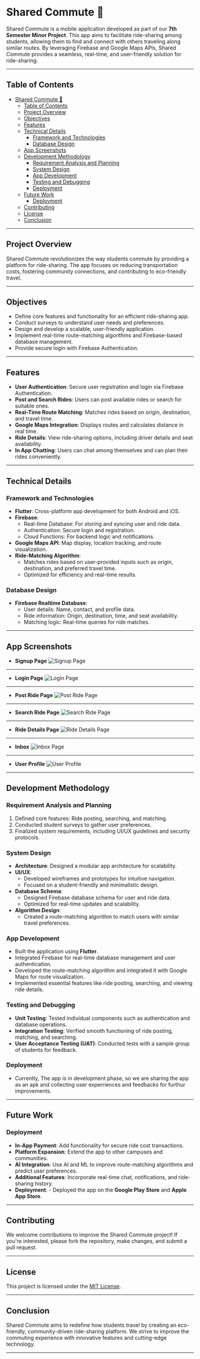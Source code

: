 # Shared Commute 🚗

Shared Commute is a mobile application developed as part of our **7th Semester Minor Project**. This app aims to facilitate ride-sharing among students, allowing them to find and connect with others traveling along similar routes. By leveraging Firebase and Google Maps APIs, Shared Commute provides a seamless, real-time, and user-friendly solution for ride-sharing.

---

## Table of Contents

- [Shared Commute 🚗](#shared-commute-)
  - [Table of Contents](#table-of-contents)
  - [Project Overview](#project-overview)
  - [Objectives](#objectives)
  - [Features](#features)
  - [Technical Details](#technical-details)
    - [Framework and Technologies](#framework-and-technologies)
    - [Database Design](#database-design)
  - [App Screenshots](#app-screenshots)
  - [Development Methodology](#development-methodology)
    - [Requirement Analysis and Planning](#requirement-analysis-and-planning)
    - [System Design](#system-design)
    - [App Development](#app-development)
    - [Testing and Debugging](#testing-and-debugging)
    - [Deployment](#deployment)
  - [Future Work](#future-work)
    - [Deployment](#deployment-1)
  - [Contributing](#contributing)
  - [License](#license)
  - [Conclusion](#conclusion)

---

## Project Overview

Shared Commute revolutionizes the way students commute by providing a platform for ride-sharing. The app focuses on reducing transportation costs, fostering community connections, and contributing to eco-friendly travel.

---

## Objectives

- Define core features and functionality for an efficient ride-sharing app.
- Conduct surveys to understand user needs and preferences.
- Design and develop a scalable, user-friendly application.
- Implement real-time route-matching algorithms and Firebase-based database management.
- Provide secure login with Firebase Authentication.

---

## Features

- **User Authentication**: Secure user registration and login via Firebase Authentication.
- **Post and Search Rides**: Users can post available rides or search for suitable ones.
- **Real-Time Route Matching**: Matches rides based on origin, destination, and travel time.
- **Google Maps Integration**: Displays routes and calculates distance in real time.
- **Ride Details**: View ride-sharing options, including driver details and seat availability.
- **In App Chatting**: Users can chat among themselves and can plan their rides conveniently.

---

## Technical Details

### Framework and Technologies

- **Flutter**: Cross-platform app development for both Android and iOS.
- **Firebase**:
  - Real-time Database: For storing and syncing user and ride data.
  - Authentication: Secure login and registration.
  - Cloud Functions: For backend logic and notifications.
- **Google Maps API**: Map display, location tracking, and route visualization.
- **Ride-Matching Algorithm**:
  - Matches rides based on user-provided inputs such as origin, destination, and preferred travel time.
  - Optimized for efficiency and real-time results.

### Database Design

- **Firebase Realtime Database**:
  - User details: Name, contact, and profile data.
  - Ride information: Origin, destination, time, and seat availability.
  - Matching logic: Real-time queries for ride matches.

---

## App Screenshots

- **Signup Page**
  ![Signup  Page](./screenshots/signup.jpeg)

---

- **Login Page**
  ![Login Page](./screenshots/login.jpeg)

---

- **Post Ride Page**
  ![Post Ride Page](./screenshots/Find_rides.jpeg)

---

- **Search Ride Page**
  ![Search Ride Page](./screenshots/two_points_on_map.jpeg)

---

- **Ride Details Page**
  ![Ride Details Page](./screenshots/available_ride.jpeg)

---

- **Inbox**
  ![Inbox Page](./screenshots/chatbox.jpeg)

---

- **User Profile**
  ![User Profile](./screenshots/user_account.jpeg)

---

## Development Methodology

### Requirement Analysis and Planning

1. Defined core features: Ride posting, searching, and matching.
2. Conducted student surveys to gather user preferences.
3. Finalized system requirements, including UI/UX guidelines and security protocols.

### System Design

- **Architecture**: Designed a modular app architecture for scalability.
- **UI/UX**:
  - Developed wireframes and prototypes for intuitive navigation.
  - Focused on a student-friendly and minimalistic design.
- **Database Schema**:
  - Designed Firebase database schema for user and ride data.
  - Optimized for real-time updates and scalability.
- **Algorithm Design**:
  - Created a route-matching algorithm to match users with similar travel preferences.

### App Development

- Built the application using **Flutter**.
- Integrated Firebase for real-time database management and user authentication.
- Developed the route-matching algorithm and integrated it with Google Maps for route visualization.
- Implemented essential features like ride posting, searching, and viewing ride details.

### Testing and Debugging

- **Unit Testing**: Tested individual components such as authentication and database operations.
- **Integration Testing**: Verified smooth functioning of ride posting, matching, and searching.
- **User Acceptance Testing (UAT)**: Conducted tests with a sample group of students for feedback.

### Deployment

- Currently, The app is in development phase, so we are sharing the app as an apk and collecting user experriences and feedbacks for furthur improvements.

---

## Future Work

### Deployment

- **In-App Payment**: Add functionality for secure ride cost transactions.
- **Platform Expansion**: Extend the app to other campuses and communities.
- **AI Integration**: Use AI and ML to improve route-matching algorithms and predict user preferences.
- **Additional Features**: Incorporate real-time chat, notifications, and ride-sharing history.
- **Deployment**: - Deployed the app on the **Google Play Store** and **Apple App Store**.

---

## Contributing

We welcome contributions to improve the Shared Commute project! If you're interested, please fork the repository, make changes, and submit a pull request.

---

## License

This project is licensed under the [MIT License](./LICENSE).

---

## Conclusion

Shared Commute aims to redefine how students travel by creating an eco-friendly, community-driven ride-sharing platform. We strive to improve the commuting experience with innovative features and cutting-edge technology.

---
